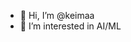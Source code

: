 - 👋 Hi, I’m @keimaa
- 👀 I’m interested in AI/ML

<!---
keimaa/keimaa is a ✨ special ✨ repository because its `README.md` (this file) appears on your GitHub profile.
You can click the Preview link to take a look at your changes.
--->
